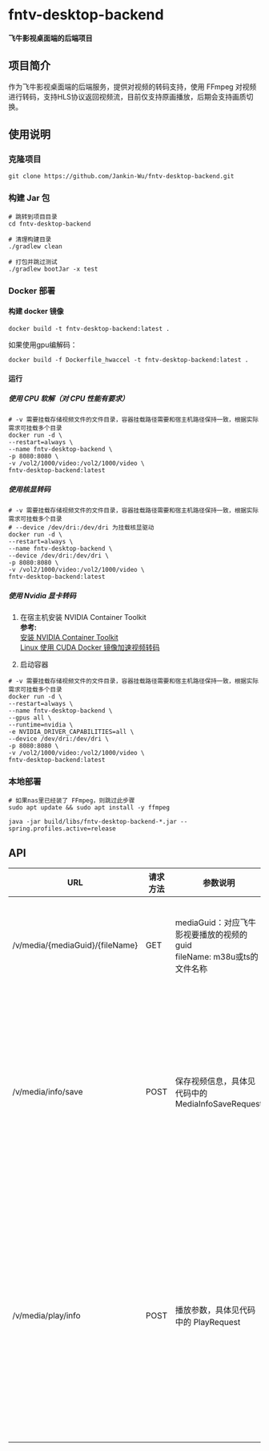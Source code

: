 # fntv-desktop-backend
**飞牛影视桌面端的后端项目**

## 项目简介
作为飞牛影视桌面端的后端服务，提供对视频的转码支持，使用 FFmpeg 对视频进行转码，支持HLS协议返回视频流，目前仅支持原画播放，后期会支持画质切换。

## 使用说明
### 克隆项目
```shell
git clone https://github.com/Jankin-Wu/fntv-desktop-backend.git
```
### 构建 Jar 包
```shell
# 跳转到项目目录
cd fntv-desktop-backend

# 清理构建目录
./gradlew clean

# 打包并跳过测试
./gradlew bootJar -x test
```
### Docker 部署

#### 构建 docker 镜像

```shell
docker build -t fntv-desktop-backend:latest .
```
如果使用gpu编解码：
```shell
docker build -f Dockerfile_hwaccel -t fntv-desktop-backend:latest .
```
#### 运行
##### 使用 CPU 软解（对 CPU 性能有要求）
```shell
# -v 需要挂载存储视频文件的文件目录，容器挂载路径需要和宿主机路径保持一致，根据实际需求可挂载多个目录
docker run -d \
--restart=always \
--name fntv-desktop-backend \
-p 8080:8080 \
-v /vol2/1000/video:/vol2/1000/video \
fntv-desktop-backend:latest
```

##### 使用核显转码
```shell
# -v 需要挂载存储视频文件的文件目录，容器挂载路径需要和宿主机路径保持一致，根据实际需求可挂载多个目录
# --device /dev/dri:/dev/dri 为挂载核显驱动
docker run -d \
--restart=always \
--name fntv-desktop-backend \
--device /dev/dri:/dev/dri \
-p 8080:8080 \
-v /vol2/1000/video:/vol2/1000/video \
fntv-desktop-backend:latest
```
##### 使用 Nvidia 显卡转码
1. 在宿主机安装 NVIDIA Container Toolkit</br>
**参考:**</br>
[安装 NVIDIA Container Toolkit](https://docs.nvidia.com/datacenter/cloud-native/container-toolkit/latest/install-guide.html)</br>
[Linux 使用 CUDA Docker 镜像加速视频转码](https://www.cnblogs.com/myzony/p/18270956/linux-cuda-docker-video-transcoding)

2. 启动容器
```shell
# -v 需要挂载存储视频文件的文件目录，容器挂载路径需要和宿主机路径保持一致，根据实际需求可挂载多个目录
docker run -d \
--restart=always \
--name fntv-desktop-backend \
--gpus all \
--runtime=nvidia \
-e NVIDIA_DRIVER_CAPABILITIES=all \
--device /dev/dri:/dev/dri \
-p 8080:8080 \
-v /vol2/1000/video:/vol2/1000/video \
fntv-desktop-backend:latest
```
### 本地部署

```shell
# 如果nas里已经装了 FFmpeg，则跳过此步骤
sudo apt update && sudo apt install -y ffmpeg
```

```shell
java -jar build/libs/fntv-desktop-backend-*.jar --spring.profiles.active=release
```
## API

| URL                            | 请求方法 | 参数说明                                                    | 接口说明                                          |
|--------------------------------|------|---------------------------------------------------------|-----------------------------------------------|
| /v/media/{mediaGuid}/{fileName} | GET  | mediaGuid：对应飞牛影视要播放的视频的guid<br/> fileName: m38u或ts的文件名称 | 提供给播放器使用的HLS协议接口                              |
| /v/media/info/save          | POST | 保存视频信息，具体见代码中的 MediaInfoSaveRequest                     | 在播放前需要调用这个接口将视频信息传递给后端，用于后续视频转码               |
| /v/media/play/info         | POST  | 播放参数，具体见代码中的 PlayRequest                                               | 在播放前或修改播放参数后需要调用这个接口将播放参数传递给后端，返回 HLS 协议的 URL |


